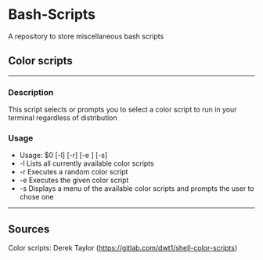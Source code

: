 # Bash-Scripts
A repository to store miscellaneous bash scripts  

## Color scripts
___
### Description
This script selects or prompts you to select a color script to run in your terminal regardless of distribution

### Usage
   -  Usage: $0 [-l] [-r] [-e <NAME>] [-s]
   -  -l Lists all currently available color scripts
   -  -r Executes a random color script
   -  -e <NAME> Executes the given color script
   -  -s Displays a menu of the available color scripts and prompts the user to chose one
___

## Sources
Color scripts: Derek Taylor (https://gitlab.com/dwt1/shell-color-scripts)
